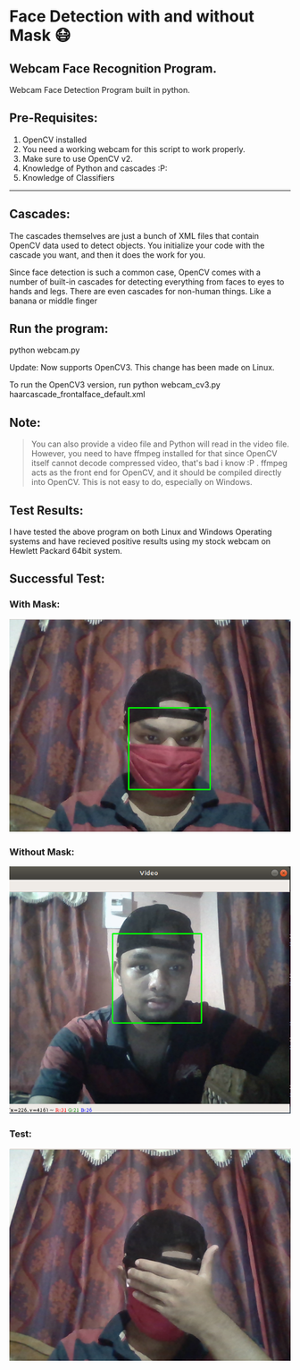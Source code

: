 # Face Detection with and without Mask 😷

## Webcam Face Recognition Program.

Webcam Face Detection Program built in python.

## Pre-Requisites:
1. OpenCV installed
2. You need a working webcam for this script to work properly.
3. Make sure to use OpenCV v2.
4. Knowledge of Python and cascades :P:
5. Knowledge of Classifiers

---
## Cascades:
The cascades themselves are just a bunch of XML files that contain OpenCV data used to detect objects. You initialize your code with the cascade you want, and then it does the work for you.

Since face detection is such a common case, OpenCV comes with a number of built-in cascades for detecting everything from faces to eyes to hands and legs. There are even cascades for non-human things. Like a banana or middle finger

## Run the program:

python webcam.py

Update: Now supports OpenCV3. This change has been made on Linux.

To run the OpenCV3 version, run python webcam_cv3.py haarcascade_frontalface_default.xml

## Note:
> You can also provide a video file and Python will read in the video file. However, you need to have ffmpeg installed for that since OpenCV itself cannot decode compressed video, that's bad i know :P . ffmpeg acts as the front end for OpenCV, and it should be compiled directly into OpenCV. This is not easy to do, especially on Windows.

## Test Results:
I have tested the above program on both Linux and Windows Operating systems and have recieved positive results using my stock webcam on Hewlett Packard 64bit system.

## Successful Test:
### With Mask:
![alt text](https://github.com/BasilcM/My-Projects/blob/master/FaceDetection/Images/Basil_FaceDetection_With_Mask.png)

### Without Mask:

![alt text](https://github.com/BasilcM/My-Projects/blob/master/FaceDetection/Images/Basil_FaceDetection.png)

### Test:

![alt text](https://github.com/BasilcM/My-Projects/blob/master/FaceDetection/Images/Basil_False+ve_FaceDetection.png)
